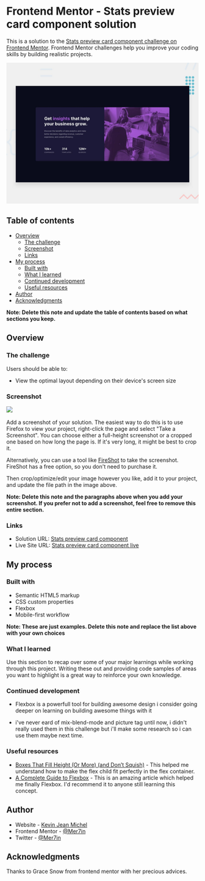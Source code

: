 # Frontend Mentor - Stats preview card component solution

This is a solution to the [Stats preview card component challenge on Frontend Mentor](https://www.frontendmentor.io/challenges/stats-preview-card-component-8JqbgoU62). Frontend Mentor challenges help you improve your coding skills by building realistic projects.

![Design preview for the Stats preview card component coding challenge](./design/desktop-preview.jpg)

## Table of contents

- [Overview](#overview)
  - [The challenge](#the-challenge)
  - [Screenshot](#screenshot)
  - [Links](#links)
- [My process](#my-process)
  - [Built with](#built-with)
  - [What I learned](#what-i-learned)
  - [Continued development](#continued-development)
  - [Useful resources](#useful-resources)
- [Author](#author)
- [Acknowledgments](#acknowledgments)

**Note: Delete this note and update the table of contents based on what sections you keep.**

## Overview

### The challenge

Users should be able to:

- View the optimal layout depending on their device's screen size

### Screenshot

![](./screenshot.jpg)

Add a screenshot of your solution. The easiest way to do this is to use Firefox to view your project, right-click the page and select "Take a Screenshot". You can choose either a full-height screenshot or a cropped one based on how long the page is. If it's very long, it might be best to crop it.

Alternatively, you can use a tool like [FireShot](https://getfireshot.com/) to take the screenshot. FireShot has a free option, so you don't need to purchase it.

Then crop/optimize/edit your image however you like, add it to your project, and update the file path in the image above.

**Note: Delete this note and the paragraphs above when you add your screenshot. If you prefer not to add a screenshot, feel free to remove this entire section.**

### Links

- Solution URL: [Stats preview card component](https://www.frontendmentor.io/solutions/stats-preview-card-component-LNQPquaIg)
- Live Site URL: [Stats preview card component live](https://mer7in.github.io/stats-preview-card-component/)

## My process

### Built with

- Semantic HTML5 markup
- CSS custom properties
- Flexbox
- Mobile-first workflow
<!-- - [React](https://reactjs.org/) - JS library
- [Next.js](https://nextjs.org/) - React framework
- [Styled Components](https://styled-components.com/) - For styles -->

**Note: These are just examples. Delete this note and replace the list above with your own choices**

### What I learned

Use this section to recap over some of your major learnings while working through this project. Writing these out and providing code samples of areas you want to highlight is a great way to reinforce your own knowledge.

### Continued development

- Flexbox is a powerfull tool for building awesome design i consider going deeper on learning on building awesome things with it

- i've never eard of mix-blend-mode and picture tag until now, i didn't really used them in this challenge but i'll make some research so i can use them maybe next time.

### Useful resources

- [Boxes That Fill Height (Or More) (and Don’t Squish)](https://css-tricks.com/boxes-fill-height-dont-squish/) - This helped me understand how to make the flex child fit perfectly in the flex container.
- [A Complete Guide to Flexbox](https://css-tricks.com/snippets/css/a-guide-to-flexbox/) - This is an amazing article which helped me finally Flexbox. I'd recommend it to anyone still learning this concept.

## Author

- Website - [Kevin Jean Michel](https://github.com/Mer7in)
- Frontend Mentor - [@Mer7in](https://www.frontendmentor.io/profile/Mer7in)
- Twitter - [@Mer7in](https://twitter.com/Mer7in)

## Acknowledgments

Thanks to Grace Snow from frontend mentor with her precious advices.
